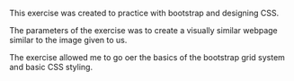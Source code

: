 This exercise was created to practice with bootstrap and designing CSS. 

The parameters of the exercise was to create a visually similar webpage similar to the image given to us. 

The exercise allowed me to go oer the basics of the bootstrap grid system and basic CSS styling. 

